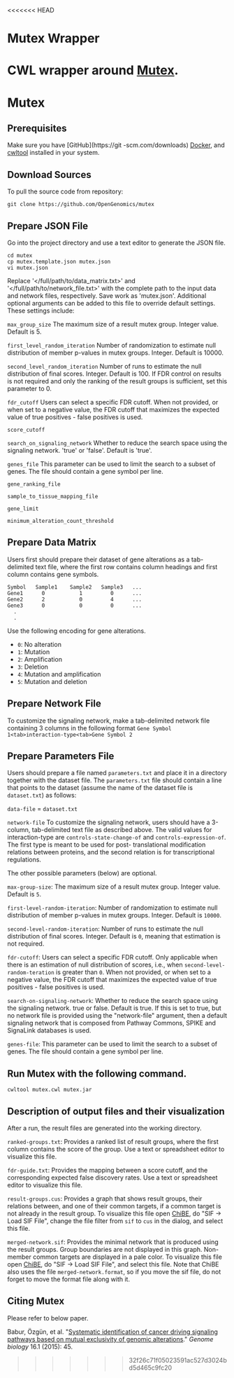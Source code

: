 <<<<<<< HEAD
# Mutex Wrapper

CWL wrapper around [Mutex](https://github.com/pathwayanddataanalysis/mutex).
=======
# Mutex

Prerequisites
--
Make sure you have [GitHub](https://git -scm.com/downloads) [Docker](https://docs.docker.com/engine/install), and [cwltool](https://github.com/common-workflow-language/cwltool.git) installed in your system.

Download Sources
--
To pull the source code from repository:
```
git clone https://github.com/OpenGenomics/mutex
```
Prepare JSON File 
--
Go into the project directory and use a text editor to generate the JSON file.

```
cd mutex
cp mutex.template.json mutex.json
vi mutex.json
```
Replace '</full/path/to/data_matrix.txt>' and '</full/path/to/network_file.txt>' with the complete path to the input data and network files, respectively. Save work as 'mutex.json'. Additional optional arguments can be added to this file to override default settings. These settings include:

`max_group_size`                The maximum size of a result mutex group. Integer value. Default is 5.

`first_level_random_iteration`  Number of randomization to estimate null distribution of member p-values in mutex groups. Integer. Default is 10000.

`second_level_random_iteration` Number of runs to estimate the null distribution of final scores. Integer. Default is 100. If FDR control on results is not
                                required and only the ranking of the result groups is sufficient, set this parameter to 0.
                                
`fdr_cutoff`                    Users can select a specific FDR cutoff. When not provided, or when set to a negative value, the FDR cutoff that maximizes the
                                expected value of true positives - false positives is used.
                                
`score_cutoff`

`search_on_signaling_network`   Whether to reduce the search space using the signaling network. 'true' or 'false'. Default is 'true'.

`genes_file`                    This parameter can be used to limit the search to a subset of genes. The file should contain a gene symbol per line.

`gene_ranking_file`

`sample_to_tissue_mapping_file`

`gene_limit`

`minimum_alteration_count_threshold`

Prepare Data Matrix
--
Users first should prepare their dataset of gene alterations as a tab-delimited text file, where the first row contains column headings and first column contains gene symbols.

```
Symbol   Sample1    Sample2   Sample3   ...
Gene1      0           1         0      ...
Gene2      2           0         4      ...
Gene3      0           0         0      ...
  .
  .
```

Use the following encoding for gene alterations.

* `0`: No alteration
* `1`: Mutation
* `2`: Amplification
* `3`: Deletion
* `4`: Mutation and amplification
* `5`: Mutation and deletion

Prepare Network File
--
To customize the signaling network, make a tab-delimited network file containing 3 columns in the following format
`Gene Symbol 1<tab>interaction-type<tab>Gene Symbol 2`

Prepare Parameters File
--
Users should prepare a file named `parameters.txt` and place it in a directory together with the dataset file. The `parameters.txt` file should contain a line that points to the dataset (assume the name of the dataset file is `dataset.txt`) as follows:

`data-file` = `dataset.txt`

`network-file`                    To customize the signaling network, users should have a 3-column, tab-delimited text file as described above. The valid values
                                  for interaction-type are `controls-state-change-of` and `controls-expression-of`. The first type is meant to be used for post-
                                  translational modification relations between proteins, and the second relation is for transcriptional regulations.

The other possible parameters (below) are optional.

`max-group-size`:                 The maximum size of a result mutex group. Integer value. Default is `5`.

`first-level-random-iteration`:   Number of randomization to estimate null distribution of member p-values in mutex groups. Integer. Default is `10000`.

`second-level-random-iteration`:  Number of runs to estimate the null distribution of final scores. Integer. Default is `0`, meaning that estimation is not
                                  required.

`fdr-cutoff`:                     Users can select a specific FDR cutoff. Only applicable when there is an estimation of null distribution of scores, i.e., when
                                  `second-level-random-teration` is greater than `0`. When not provided, or when set to a negative value, the FDR cutoff that
                                  maximizes the expected value of true positives - false positives is used.

`search-on-signaling-network`:    Whether to reduce the search space using the signaling network. true or false. Default is true. If this is set to true, but no
                                  network file is provided using the "network-file" argument, then a default signaling network that is composed from Pathway
                                  Commons, SPIKE and SignaLink databases is used.

`genes-file`:                     This parameter can be used to limit the search to a subset of genes. The file should contain a gene symbol per line.



Run Mutex with the following command.
--

`cwltool mutex.cwl mutex.jar`

Description of output files and their visualization
--
After a run, the result files are generated into the working directory.

`ranked-groups.txt`:    Provides a ranked list of result groups, where the first column contains the score of the group. Use a text or spreadsheet editor to
                        visualize this file.

`fdr-guide.txt`:        Provides the mapping between a score cutoff, and the corresponding expected false discovery rates. Use a text or spreadsheet editor to
                        visualize this file.

`result-groups.cus`:    Provides a graph that shows result groups, their relations between, and one of their common targets, if a common target is not already in
                        the result group. To visualize this file open [ChiBE](https://github.com/PathwayCommons/chibe), do "SIF -> Load SIF File", change the file
                        filter from `sif` to `cus` in the dialog, and select this file.

`merged-network.sif`:   Provides the minimal network that is produced using the result groups. Group boundaries are not displayed in this graph. Non-member common
                        targets are displayed in a pale color. To visualize this file open [ChiBE](https://github.com/PathwayCommons/chibe), do "SIF -> Load SIF 
                        File", and select this file. Note that ChiBE also uses the file `merged-network.format`, so if you move the sif file, do not forget to 
                        move the format file along with it.

Citing Mutex
--
Please refer to below paper.

Babur, Özgün, et al. "[Systematic identification of cancer driving signaling pathways based on mutual exclusivity of genomic alterations](https://genomebiology.biomedcentral.com/articles/10.1186/s13059-015-0612-6)." *Genome biology* 16.1 (2015): 45.
>>>>>>> 32f26c71f05023591ac527d3024bd5d465c9fc20
